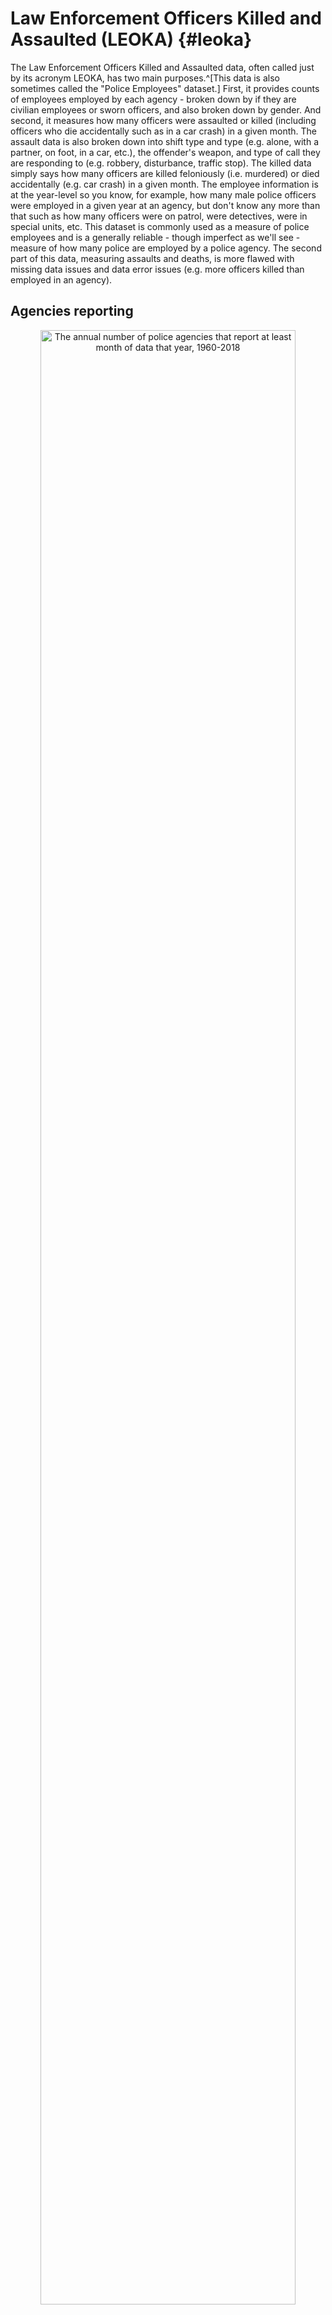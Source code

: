 # Law Enforcement Officers Killed and Assaulted (LEOKA) {#leoka}





The Law Enforcement Officers Killed and Assaulted data, often called just by its acronym LEOKA, has two main purposes.^[This data is also sometimes called the "Police Employees" dataset.] First, it provides counts of employees employed by each agency - broken down by if they are civilian employees or sworn officers, and also broken down by gender. And second, it measures how many officers were assaulted or killed (including officers who die accidentally such as in a car crash) in a given month. The assault data is also broken down into shift type and type (e.g. alone, with a partner, on foot, in a car, etc.), the offender's weapon, and type of call they are responding to (e.g. robbery, disturbance, traffic stop). The killed data simply says how many officers are killed feloniously (i.e. murdered) or died accidentally (e.g. car crash) in a given month. The employee information is at the year-level so you know, for example, how many male police officers were employed in a given year at an agency, but don't know any more than that such as how many officers were on patrol, were detectives, were in special units, etc. This dataset is commonly used as a measure of police employees and is a generally reliable - though imperfect as we'll see - measure of how many police are employed by a police agency.  The second part of this data, measuring assaults and deaths,  is more flawed with missing data issues and data error issues (e.g. more officers killed than employed in an agency). 

## Agencies reporting

<div class="figure" style="text-align: center">
<img src="leoka_files/figure-html/leokaAgencies-1.png" alt="The annual number of police agencies that report at least month of data that year, 1960-2018" width="90%" />
<p class="caption">(\#fig:leokaAgencies)The annual number of police agencies that report at least month of data that year, 1960-2018</p>
</div>

<div class="figure" style="text-align: center">
<img src="leoka_files/figure-html/leokaAgencies12Months-1.png" alt="The annual number of police agencies that report all 12 months of data that year, 1960-2018" width="90%" />
<p class="caption">(\#fig:leokaAgencies12Months)The annual number of police agencies that report all 12 months of data that year, 1960-2018</p>
</div>

## Important variables

The important variables can be divided into two section: information on people employed by the department, and information about assaults against officers. The employee information is a snapshot in time during the year while the assault information tells you the number of assaults, broken down several different ways, each month of the year. Like other UCR data, there are also variables that provide information about the agency - ORI codes, population under jurisdiction - the month and year that the data covers, and how many months reported data. 

### Number of employees 

This data includes the number of people hired by the department with breakdowns by if they are civilian employees or sworn officers (i.e. carries a gun and badge and can make arrests) as well as by gender. The only genders available are female and male. This is the number of employees as of Halloween that year so it is a single point in time. Though this helps us as it is consistent every year, we don't know exactly when certain officer classes start, which we'd likely see through a jump in employment that year, or if hiring patterns change over the year. 
 
* Female employees
    + Officers
    + Civilians
* Male employees
    + Officers
    + Civilians
    
We'll look first at the number of employees that are civilian and that are sworn officers through examining Philadelphia in Figure \@ref(fig:leokaCivilianOfficers). The number of civilian employees has remained at a little under 1,000 employees from about 1970 through the end of our data, though declining very slightly since the middle 2000s. This is curious since crime has changed dramatically over this time and the ability of civilian employees to contribute has also changed, such as they now have computers.^[The last time I heard which was several years ago, patrol officers in Philadelphia still had to write up certain reports using typewriters. So tech apparently is still about 1960 level.] In contrast, the number of police has changed far more than civilians, growing rapidly in the 1960s and 1970s to peaking a little over 8,000 officers in the mid-1970s before declining substantially to the 6,000s. in the late-1980s. As with many agencies nationwide, the number of officers increased in the 1990s and then has decreased steadily in ensuing years. By recent years there are about as many officers as in the late-1980s, even though the city's population has grown substantially since then. 
    
<div class="figure" style="text-align: center">
<img src="leoka_files/figure-html/leokaCivilianOfficers-1.png" alt="The number of civilian employees and sworn officers in Philadelphia, 1960-2018" width="90%" />
<p class="caption">(\#fig:leokaCivilianOfficers)The number of civilian employees and sworn officers in Philadelphia, 1960-2018</p>
</div>

We can also look at the number of officers (or civilian employees) by gender. Figure \@ref(fig:leokaOfficersGender) shows the percent of Philadelphia police officers by gender. For the first decade of data all female officers (or civilians) were recorded as male, so that variable should be interpreted as "total officers" until 1971 when it is split into gender. Starting at basically 0% of officers in 1971, female officers grew until they made up about a quarter of officers in 2000 and then has declined slowly since then. 

<div class="figure" style="text-align: center">
<img src="leoka_files/figure-html/leokaOfficersGender-1.png" alt="The percent of female and male sworn officers in Philadelphia, 1960-2018" width="90%" />
<p class="caption">(\#fig:leokaOfficersGender)The percent of female and male sworn officers in Philadelphia, 1960-2018</p>
</div>

### Officers killed

There is almost no information about officers killed. The data only breaks this down into if they died "feloniously" which just means that someone killed them on purpose (e.g. shooting them, intentionally hitting them with a car) or if they died "accidentally" such as if they die during a car crash while on duty. The FBI actually collects more information on officer deaths than they release in this data. This includes the circumstances of each death such as the type of death (e.g. car crash, shooting, ambush, etc.), what weapon the offender had if feloniously killed, and even a detailed written summary of what occurred for each officer killed. They post this information in their annual LEOKA report which is part of their Crime in the United States report. The 2019 report, the latest year available, can be found on their site [here](https://ucr.fbi.gov/leoka/2019/home).

We can look at this visually through Figure \@ref(fig:leokaOfficersKilled) which shows the number of Los Angeles Police Department officers killed over type. There are no accidental killings until 1975 though this is highly misleading because that accidental killings variable is no reported until 1971, which is a year in which many other variables in this data began reporting. So we actually have no idea how many officers were killed accidentally from 1960-1970 since this variable is always reported as 0. In general it seems like there are about one officer killed in recent decades while the period from 1980 to 2000 was the time of highest danger with as many as five officers killed in a single year. We can also see some trend changes with felonious killings more common than accidental killings in the 1990s and then accidental killings becoming far more common starting in 2000.

<div class="figure" style="text-align: center">
<img src="leoka_files/figure-html/leokaOfficersKilled-1.png" alt="The number of officers killed by felony and killed accidentally in Los Angeles, 1960-2018" width="90%" />
<p class="caption">(\#fig:leokaOfficersKilled)The number of officers killed by felony and killed accidentally in Los Angeles, 1960-2018</p>
</div>

We can also look at the national number of officers killed as in Figure \@ref(fig:leokaOfficersKilledNational). Please note that this is simply summing up the number of officers killed by all agencies that report that year so changes over time are certainly partially due to different agencies reporting each year. Therefore, we'll focus on interpreting the different between felony and accidental killings rather than counts over time - though even this may be off if agencies that reported more felony or more accidental killings differ in their reporting over time. Again we see that there are no officers killed accidentally, due to that variable not being reported, until 1971. The difference between officers killed by felony and killed accidentally is widest are the start of our data and narrows considerable until there are only several more felonious killings than accidental killings by the late 1990s. Though this trend reverses in the early 2010s with accidental killings decreasing and felonious killings increasing again.

What can we make of this? It's hard to say. Interpreting this properly requires adding some other key variables such as the number of officers employed, the number of circumstances they respond to (e.g. are they patrolling more, apprehending violent offenders more, etc.), the number of guns on the street, the quality or availability or body armor, among others. 

<div class="figure" style="text-align: center">
<img src="leoka_files/figure-html/leokaOfficersKilledNational-1.png" alt="The national number of officers killed by felony and killed accidentally, 1960-2018" width="90%" />
<p class="caption">(\#fig:leokaOfficersKilledNational)The national number of officers killed by felony and killed accidentally, 1960-2018</p>
</div>

### Assaults by injury and weapon

This data breaks down the monthly number of assaults on officers in a few different ways. Here, we'll look at the number of assaults where the officer is injured or not injured and within these categories by which weapon the offender had. This is the number of officers assaulted so if an incident has three officers assaulted, that will count as three different assaults. If the offender used multiple weapons then only the most serious weapon would be counted. For example, if an offender used a knife and a gun during the assault, the assault would be counted as a gun assault. Unfortunately we only know if an officer was injured or not and not the severity of the injury. So we can't tell if the officer is merely bruised or was shot or stabbed. 

* Assaults with injury
    + Offender has firearm
    + Offender had knife
    + Offender had other weapon
    + Offender was unarmed
* Assaults without injury
    + Offender has firearm
    + Offender had knife
    + Offender had other weapon
    + Offender was unarmed
    
We can start by looking at the breakdown of assaults by injury and weapon type for officers in the Los Angeles Police Department. Figure \@ref(fig:leokaAssaultTypeInjury) shows the number of assaults from all years reported for these categories. Over the complete time period there were almost 40,000 officers assaulted with about example three-quarters of these assaults - 30,000 assaults - leading to no injuries. A little under a quarter of assaults lead to officer injury with most of these from unarmed offenders. Interestingly, there are far more gun and knife assaults where the officer is not injured than where the officer is injured. 
    
<div class="figure" style="text-align: center">
<img src="leoka_files/figure-html/leokaAssaultTypeInjury-1.png" alt="The total number of assaults on officers by injury sustained and offender weapon in Los Angeles, 1960-2018." width="90%" />
<p class="caption">(\#fig:leokaAssaultTypeInjury)The total number of assaults on officers by injury sustained and offender weapon in Los Angeles, 1960-2018.</p>
</div>

We can also look at assaults over time. Figure \@ref(fig:leokaAssaultsInjuryYear) shows the number of assaults, assaults with injury, and assault without injury for the Los Angeles Police Department from 1960 to 2018. We can immediately see some data issues are there are years with no assaults recorded. And in the late-2000s there is a sudden from to nearly zero officer injuries reported a year, from about 250 for the last few decades before that. This strongly suggests some change in reporting rather than a true decrease in assaults with injuries. For the decades where the data is less obviously wrong, there is a consistent trend of most assaults leading to no injuries, though the distance between the number of injury and non-injury assaults fluctuates over time. 

<div class="figure" style="text-align: center">
<img src="leoka_files/figure-html/leokaAssaultsInjuryYear-1.png" alt="The annual number of assaults on officers by injury sustained in Los Angeles, 1960-2018." width="90%" />
<p class="caption">(\#fig:leokaAssaultsInjuryYear)The annual number of assaults on officers by injury sustained in Los Angeles, 1960-2018.</p>
</div>


### Assaults by call type

The next group of ways that assaults are broken down is by the type of call the officer is assigned when they are assaulted. For example, if an officer is responding to a burglary report, any assault they experience on that call will be classified as "burglary" related. In addition, we know how many assaults were cleared by arrest or cleared through exceptional means (for more on this, please see \@ref(clearedCrimes)) though it doesn't differential between the two.  Since assaults are based on the number of officers assaulted, not the number of incidents where officers are assaulted, arresting a single person can clear multiple assaults. The possible call types are below:

* Disturbance call (e.g. domestic violence, person carrying a gun in public)
* Burglary
* Robbery
* Officers arresting someone for another crime
* Civil disorder
* Officer has custody of prisoners
* Suspicious persons
* Officers are ambushed
* Mentally deranged person
* Traffic pursuit and traffic stops
* All other call types
* Total - sum of all call types

Figure \@ref(fig:leokaAssaultCallType) shows the number of assaults on Los Angeles Police Department officers by the type of call for all years of data available, 1960-2018. There were about 38,000 assaults against Los Angeles Police Department officers with a little over 31,000 of these assaults cleared. An important thing to note is that the number of assaults here is less than the nearly 40,000 assaults for the same agency over the same time period we saw in Figure \@ref(fig:leokaAssaultCallType). This is because some variables are not reported for all years and agencies are free to report which variables they want to report in any given year. This makes it massively tricky to use this data since even simple statistics for the same agency for supposedly the same variable (here it's technically different variables but should still be the total number of officers assaulted) can be different. So this data is highly risky to use, more so than other UCR datasets. The most common type of call where officers are assaulted are disturbance calls which include domestic violence and reports of dangerous individuals such as people carrying guns in public. The least common call type is ambush calls, though in these calls the police are called to a scene by the offender who intends to assault or kill the officers, so is likely far more dangerous than other call types, even though it is rare. 

<div class="figure" style="text-align: center">
<img src="leoka_files/figure-html/leokaAssaultCallType-1.png" alt="Assaults on Los Angeles Police Department officers by type of call where they were assaulted at, 1960-2018." width="90%" />
<p class="caption">(\#fig:leokaAssaultCallType)Assaults on Los Angeles Police Department officers by type of call where they were assaulted at, 1960-2018.</p>
</div>

Within these call types is also a breakdown by offender weapon use, with the same weapons as above, and the type of officer assignment which is essentially if they are alone or not and if they're on foot or not. Finally, it says how many assaults are cleared by arrest or cleared through exceptional means though it doesn't differential between the two. The shift assignment is essentially how they go through their normal day, if this is in a vehicle, alone, as a detective, or under a different assignment (including being off-duty). For example, being in a vehicle with two officers  means that their normal assignment is driving in a vehicle, not that they were actually assaulted in said vehicle. This also doesn't necessarily mean that these are the only officers at the scene. It is simply the shift assignment of the officer who is assaulted. For example, if an officer who normally works alone in a vehicle shows up to a scene where other officers are present, and who are under different shift assignments, and gets assaulted - and no one else gets assaulted - that is an assault for officers "in a vehicle alone". 

* Offender weapons
    + Offender has firearm
    + Offender had knife
    + Offender had other weapon
    + Offender was unarmed
* Type of officer shift assignment
    + In a vehicle with two officers
    + In a vehicle alone
    + In a vehicle alone but assisted by other officers
    + Detective or special unit alone
    + Detective or special unit assisted by other officers
    + Other assignment alone
    + Other assignment assisted by other officers
* Number of assaults on police cleared

We'll look specifically at disturbance calls since they are the most common call type, at least for the Los Angeles Police Department. Figure \@ref(fig:leokaDisturbanceWeapon) shows the total number of disturbance assaults by offender weapon in Los Angeles. Most assaults have an unarmed offender with a sharp decline to the number of offenders with a weapon other than a gun or knife. Assaults by a gun and by a knife are the least common. 

<div class="figure" style="text-align: center">
<img src="leoka_files/figure-html/leokaDisturbanceWeapon-1.png" alt="The number of assaults on Los Angeles Police Department officers in distrubance calls by the injury sustained by the officer, 1960-2018." width="90%" />
<p class="caption">(\#fig:leokaDisturbanceWeapon)The number of assaults on Los Angeles Police Department officers in distrubance calls by the injury sustained by the officer, 1960-2018.</p>
</div>

Again using disturbance calls for the Los Angeles Police Department, we can look at assaults by the officer assignment, as seen in Figure \@ref(fig:leokaShiftAssignment). In the vast majority of assaults it is of officers who are in a vehicle along with a partner. This drops very sharply to several hundred assaults on detectives who are assisting other officers and then increasingly declines to the other shift assignments to the least common assault being against detectives who are acting alone. 

<div class="figure" style="text-align: center">
<img src="leoka_files/figure-html/leokaShiftAssignment-1.png" alt="The number of assaults on Los Angeles Police Department officers in distrubance calls by the injury sustained by the shift assignment of the officer, 1960-2018." width="90%" />
<p class="caption">(\#fig:leokaShiftAssignment)The number of assaults on Los Angeles Police Department officers in distrubance calls by the injury sustained by the shift assignment of the officer, 1960-2018.</p>
</div>

    
### Assaults by time

The final breakdown in assaults is by the time they occur, divided into 12 two-hour chunks starting at 12:01am. Like some other variables this data is only available starting in 1971. There is no more information than total assaults in this time so we don't know if the assaults led to injuries, the type of call or shift assignment the officer was on, or the offender's weapons. 

* 12:01am - 2:00am
* 2:01am  - 4:00am
* 4:01am  - 6:00am
* 6:01am  - 8:00am
* 8:01am  - 10:00am
* 10:01am - 12:00pm
* 12:01pm - 2:00pm
* 2:01pm  - 4:00pm
* 4:01pm  - 6:00pm
* 6:01pm  - 8:00pm
* 8:01pm  - 10:00pm
* 10:01pm - 12:00am

We'll look at these time chunks in Figure \@ref(fig:phoenixAssaultTimes) which shows the total number of assaults by time of day from 1971 to 2018 in Phoenix, Arizona. The most common times for officers to be assaulted looks like a mirror imagine of when crime is highest: late night and early morning. The 12:01am to 2am chunk is the most common time followed by 10pm to midnight, with assaults increasing at the day grows later and at its lowest point from 6-8am. This strongly suggests that officers are assaulted at crime scenes, such as responding to crimes or making arrests. 

<div class="figure" style="text-align: center">
<img src="leoka_files/figure-html/phoenixAssaultTimes-1.png" alt="The number of assaults against Phoenix Police Department officers by hourly grouping for all years with data available, 1971-2018." width="90%" />
<p class="caption">(\#fig:phoenixAssaultTimes)The number of assaults against Phoenix Police Department officers by hourly grouping for all years with data available, 1971-2018.</p>
</div>

